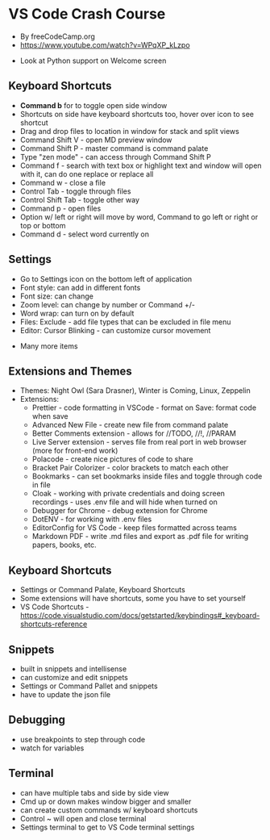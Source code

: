# VS Code Crash Course

- By freeCodeCamp.org
- https://www.youtube.com/watch?v=WPqXP_kLzpo

* Look at Python support on Welcome screen

## Keyboard Shortcuts

- **Command b** for to toggle open side window
- Shortcuts on side have keyboard shortcuts too, hover over icon to see shortcut
- Drag and drop files to location in window for stack and split views
- Command Shift V - open MD preview window
- Command Shift P - master command is command palate
- Type "zen mode" - can access through Command Shift P
- Command f - search with text box or highlight text and window will open with it, can do one replace or replace all
- Command w - close a file
- Control Tab - toggle through files
- Control Shift Tab - toggle other way
- Command p - open files
- Option w/ left or right will move by word, Command to go left or right or top or bottom
- Command d - select word currently on

## Settings

- Go to Settings icon on the bottom left of application
- Font style: can add in different fonts
- Font size: can change
- Zoom level: can change by number or Command +/-
- Word wrap: can turn on by default
- Files: Exclude - add file types that can be excluded in file menu
- Editor: Cursor Blinking - can customize cursor movement
* Many more items

## Extensions and Themes

- Themes: Night Owl (Sara Drasner), Winter is Coming, Linux, Zeppelin
- Extensions:
    - Prettier - code formatting in VSCode - format on Save: format code when save
    - Advanced New File - create new file from command palate
    - Better Comments extension - allows for //TODO, //!, //PARAM
    - Live Server extension - serves file from real port in web browser (more for front-end work)
    - Polacode - create nice pictures of code to share
    - Bracket Pair Colorizer - color brackets to match each other
    - Bookmarks - can set bookmarks inside files and toggle through code in file
    - Cloak - working with private credentials and doing screen recordings - uses .env file and will hide when turned on
    - Debugger for Chrome - debug extension for Chrome
    - DotENV - for working with .env files
    - EditorConfig for VS Code - keep files formatted across teams
    - Markdown PDF - write .md files and export as .pdf file for writing papers, books, etc.

## Keyboard Shortcuts

- Settings or Command Palate, Keyboard Shortcuts
- Some extensions will have shortcuts, some you have to set yourself
- VS Code Shortcuts - https://code.visualstudio.com/docs/getstarted/keybindings#_keyboard-shortcuts-reference

## Snippets

- built in snippets and intellisense
- can customize and edit snippets
- Settings or Command Pallet and snippets
- have to update the json file

## Debugging

- use breakpoints to step through code
- watch for variables

## Terminal

- can have multiple tabs and side by side view
- Cmd up or down makes window bigger and smaller
- can create custom commands w/ keyboard shortcuts
- Control ~ will open and close terminal
- Settings terminal to get to VS Code terminal settings